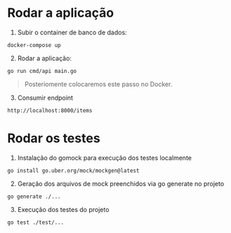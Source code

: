 # Rodar a aplicação 

1. Subir o container de banco de dados:

```
docker-compose up
```

2. Rodar a aplicação:

```
go run cmd/api main.go
```

> Posteriomente colocaremos este passo no Docker.


3. Consumir endpoint


```
http://localhost:8000/items
```

# Rodar os testes

1. Instalação do gomock para execução dos testes localmente

```
go install go.uber.org/mock/mockgen@latest
```

2. Geração dos arquivos de mock preenchidos via go generate no projeto

```
go generate ./...
```

3. Execução dos testes do projeto

```
go test ./test/...
```